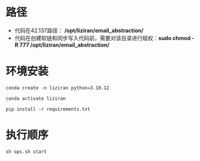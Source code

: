 # 路径
* 代码在42.137路径： **/opt/liziran/email_abstraction/**
* 代码在创建软链和同步写入代码前，需要对该目录进行赋权：**sudo chmod -R 777 /opt/liziran/email_abstraction/**

# 环境安装
```shell
conda create -n liziran python=3.10.12

conda activate liziran

pip install -r requirements.txt
```

# 执行顺序
```shell
sh ops.sh start
```